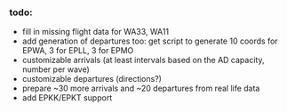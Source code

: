 ### todo:
* fill in missing flight data for WA33, WA11
* add generation of departures too: get script to generate 10 coords for EPWA, 3 for EPLL, 3 for EPMO
* customizable arrivals (at least intervals based on the AD capacity, number per wave)
* customizable departures (directions?)
* prepare ~30 more arrivals and ~20 departures from real life data
* add EPKK/EPKT support